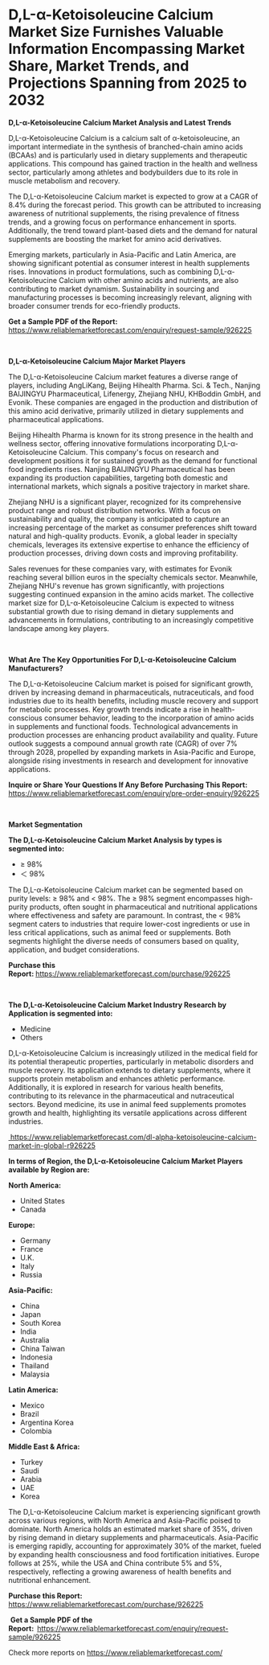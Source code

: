 <p><h1>D,L-α-Ketoisoleucine Calcium Market Size Furnishes Valuable Information Encompassing Market Share, Market Trends, and Projections Spanning from 2025 to 2032</h1></p><p><strong>D,L-α-Ketoisoleucine Calcium Market Analysis and Latest Trends</strong></p>
<p><p>D,L-α-Ketoisoleucine Calcium is a calcium salt of α-ketoisoleucine, an important intermediate in the synthesis of branched-chain amino acids (BCAAs) and is particularly used in dietary supplements and therapeutic applications. This compound has gained traction in the health and wellness sector, particularly among athletes and bodybuilders due to its role in muscle metabolism and recovery.</p><p>The D,L-α-Ketoisoleucine Calcium market is expected to grow at a CAGR of 8.4% during the forecast period. This growth can be attributed to increasing awareness of nutritional supplements, the rising prevalence of fitness trends, and a growing focus on performance enhancement in sports. Additionally, the trend toward plant-based diets and the demand for natural supplements are boosting the market for amino acid derivatives. </p><p>Emerging markets, particularly in Asia-Pacific and Latin America, are showing significant potential as consumer interest in health supplements rises. Innovations in product formulations, such as combining D,L-α-Ketoisoleucine Calcium with other amino acids and nutrients, are also contributing to market dynamism. Sustainability in sourcing and manufacturing processes is becoming increasingly relevant, aligning with broader consumer trends for eco-friendly products.</p></p>
<p><strong>Get a Sample PDF of the Report:&nbsp;</strong> <a href="https://www.reliablemarketforecast.com/enquiry/request-sample/926225?utm_campaign=3549&utm_medium=2&utm_source=Github&utm_content=ia&utm_term=24032025&utm_id=dl-a-ketoisoleucine-calcium">https://www.reliablemarketforecast.com/enquiry/request-sample/926225</a></p>
<p>&nbsp;</p>
<p><strong>D,L-α-Ketoisoleucine Calcium Major Market Players</strong></p>
<p><p>The D,L-α-Ketoisoleucine Calcium market features a diverse range of players, including AngLiKang, Beijing Hihealth Pharma. Sci. & Tech., Nanjing BAIJINGYU Pharmaceutical, Lifenergy, Zhejiang NHU, KHBoddin GmbH, and Evonik. These companies are engaged in the production and distribution of this amino acid derivative, primarily utilized in dietary supplements and pharmaceutical applications.</p><p>Beijing Hihealth Pharma is known for its strong presence in the health and wellness sector, offering innovative formulations incorporating D,L-α-Ketoisoleucine Calcium. This company's focus on research and development positions it for sustained growth as the demand for functional food ingredients rises. Nanjing BAIJINGYU Pharmaceutical has been expanding its production capabilities, targeting both domestic and international markets, which signals a positive trajectory in market share.</p><p>Zhejiang NHU is a significant player, recognized for its comprehensive product range and robust distribution networks. With a focus on sustainability and quality, the company is anticipated to capture an increasing percentage of the market as consumer preferences shift toward natural and high-quality products. Evonik, a global leader in specialty chemicals, leverages its extensive expertise to enhance the efficiency of production processes, driving down costs and improving profitability.</p><p>Sales revenues for these companies vary, with estimates for Evonik reaching several billion euros in the specialty chemicals sector. Meanwhile, Zhejiang NHU's revenue has grown significantly, with projections suggesting continued expansion in the amino acids market. The collective market size for D,L-α-Ketoisoleucine Calcium is expected to witness substantial growth due to rising demand in dietary supplements and advancements in formulations, contributing to an increasingly competitive landscape among key players.</p></p>
<p>&nbsp;</p>
<p><strong>What Are The Key Opportunities For D,L-α-Ketoisoleucine Calcium Manufacturers?</strong></p>
<p><p>The D,L-α-Ketoisoleucine Calcium market is poised for significant growth, driven by increasing demand in pharmaceuticals, nutraceuticals, and food industries due to its health benefits, including muscle recovery and support for metabolic processes. Key growth trends indicate a rise in health-conscious consumer behavior, leading to the incorporation of amino acids in supplements and functional foods. Technological advancements in production processes are enhancing product availability and quality. Future outlook suggests a compound annual growth rate (CAGR) of over 7% through 2028, propelled by expanding markets in Asia-Pacific and Europe, alongside rising investments in research and development for innovative applications.</p></p>
<p><strong>Inquire or Share Your Questions If Any Before Purchasing This Report:</strong> <a href="https://www.reliablemarketforecast.com/enquiry/pre-order-enquiry/926225?utm_campaign=3549&utm_medium=2&utm_source=Github&utm_content=ia&utm_term=24032025&utm_id=dl-a-ketoisoleucine-calcium">https://www.reliablemarketforecast.com/enquiry/pre-order-enquiry/926225</a></p>
<p>&nbsp;</p>
<p><strong>Market Segmentation</strong></p>
<p><strong>The D,L-α-Ketoisoleucine Calcium Market Analysis by types is segmented into:</strong></p>
<p><ul><li>≥ 98%</li><li>＜ 98%</li></ul></p>
<p><p>The D,L-α-Ketoisoleucine Calcium market can be segmented based on purity levels: ≥ 98% and < 98%. The ≥ 98% segment encompasses high-purity products, often sought in pharmaceutical and nutritional applications where effectiveness and safety are paramount. In contrast, the < 98% segment caters to industries that require lower-cost ingredients or use in less critical applications, such as animal feed or supplements. Both segments highlight the diverse needs of consumers based on quality, application, and budget considerations.</p></p>
<p><strong>Purchase this Report:&nbsp;</strong><a href="https://www.reliablemarketforecast.com/purchase/926225?utm_campaign=3549&utm_medium=2&utm_source=Github&utm_content=ia&utm_term=24032025&utm_id=dl-a-ketoisoleucine-calcium">https://www.reliablemarketforecast.com/purchase/926225</a></p>
<p>&nbsp;</p>
<p><strong>The D,L-α-Ketoisoleucine Calcium Market Industry Research by Application is segmented into:</strong></p>
<p><ul><li>Medicine</li><li>Others</li></ul></p>
<p><p>D,L-α-Ketoisoleucine Calcium is increasingly utilized in the medical field for its potential therapeutic properties, particularly in metabolic disorders and muscle recovery. Its application extends to dietary supplements, where it supports protein metabolism and enhances athletic performance. Additionally, it is explored in research for various health benefits, contributing to its relevance in the pharmaceutical and nutraceutical sectors. Beyond medicine, its use in animal feed supplements promotes growth and health, highlighting its versatile applications across different industries.</p></p>
<p><a href="https://www.reliablemarketforecast.com/dl-alpha-ketoisoleucine-calcium-market-in-global-r926225?utm_campaign=3549&utm_medium=2&utm_source=Github&utm_content=ia&utm_term=24032025&utm_id=dl-a-ketoisoleucine-calcium">&nbsp;https://www.reliablemarketforecast.com/dl-alpha-ketoisoleucine-calcium-market-in-global-r926225</a></p>
<p><strong>In terms of Region, the D,L-α-Ketoisoleucine Calcium Market Players available by Region are:</strong></p>
<p>
    <p> <strong> North America: </strong>
        <ul>
            <li>United States</li>
            <li>Canada</li>
        </ul>
        </p> 
    <p> <strong> Europe: </strong>
        <ul>
            <li>Germany</li>
            <li>France</li>
            <li>U.K.</li>
            <li>Italy</li>
            <li>Russia</li>
        </ul>
        </p> 
    <p> <strong> Asia-Pacific: </strong>
        <ul>
            <li>China</li>
            <li>Japan</li>
            <li>South Korea</li>
            <li>India</li>
            <li>Australia</li>
            <li>China Taiwan</li>
            <li>Indonesia</li>
            <li>Thailand</li>
            <li>Malaysia</li>
        </ul>
        </p> 
    <p> <strong> Latin America: </strong>
        <ul>
            <li>Mexico</li>
            <li>Brazil</li>
            <li>Argentina Korea</li>
            <li>Colombia</li>
        </ul>
        </p> 
    <p> <strong> Middle East & Africa: </strong>
        <ul>
            <li>Turkey</li>
            <li>Saudi</li>
            <li>Arabia</li>
            <li>UAE</li>
            <li>Korea</li>
        </ul>
    </p>
    </p>
<p><p>The D,L-α-Ketoisoleucine Calcium market is experiencing significant growth across various regions, with North America and Asia-Pacific poised to dominate. North America holds an estimated market share of 35%, driven by rising demand in dietary supplements and pharmaceuticals. Asia-Pacific is emerging rapidly, accounting for approximately 30% of the market, fueled by expanding health consciousness and food fortification initiatives. Europe follows at 25%, while the USA and China contribute 5% and 5%, respectively, reflecting a growing awareness of health benefits and nutritional enhancement.</p></p>
<p><strong>Purchase this Report: </strong><a href="https://www.reliablemarketforecast.com/purchase/926225?utm_campaign=3549&utm_medium=2&utm_source=Github&utm_content=ia&utm_term=24032025&utm_id=dl-a-ketoisoleucine-calcium">https://www.reliablemarketforecast.com/purchase/926225</a></p>
<p>&nbsp;<strong>Get a Sample PDF of the Report:&nbsp;&nbsp;</strong><a href="https://www.reliablemarketforecast.com/enquiry/request-sample/926225?utm_campaign=3549&utm_medium=2&utm_source=Github&utm_content=ia&utm_term=24032025&utm_id=dl-a-ketoisoleucine-calcium">https://www.reliablemarketforecast.com/enquiry/request-sample/926225</a></p>
<p><strong></strong></p>
<p>Check more reports on <a href="https://www.reliablemarketforecast.com/?utm_campaign=3549&utm_medium=2&utm_source=Github&utm_content=ia&utm_term=24032025&utm_id=dl-a-ketoisoleucine-calcium">https://www.reliablemarketforecast.com/</a></p>